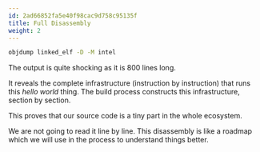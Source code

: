```yaml
---
id: 2ad66852fa5e40f98cac9d758c95135f
title: Full Disassembly
weight: 2
---
```


```bash
objdump linked_elf -D -M intel
```
The output is quite shocking as it is 800 lines long.

It reveals the complete infrastructure (instruction by instruction) that runs this _hello world_ thing. The build process constructs this infrastructure, section by section.

This proves that our source code is a tiny part in the whole ecosystem.

We are not going to read it line by line. This disassembly is like a roadmap which we will use in the process to understand things better.